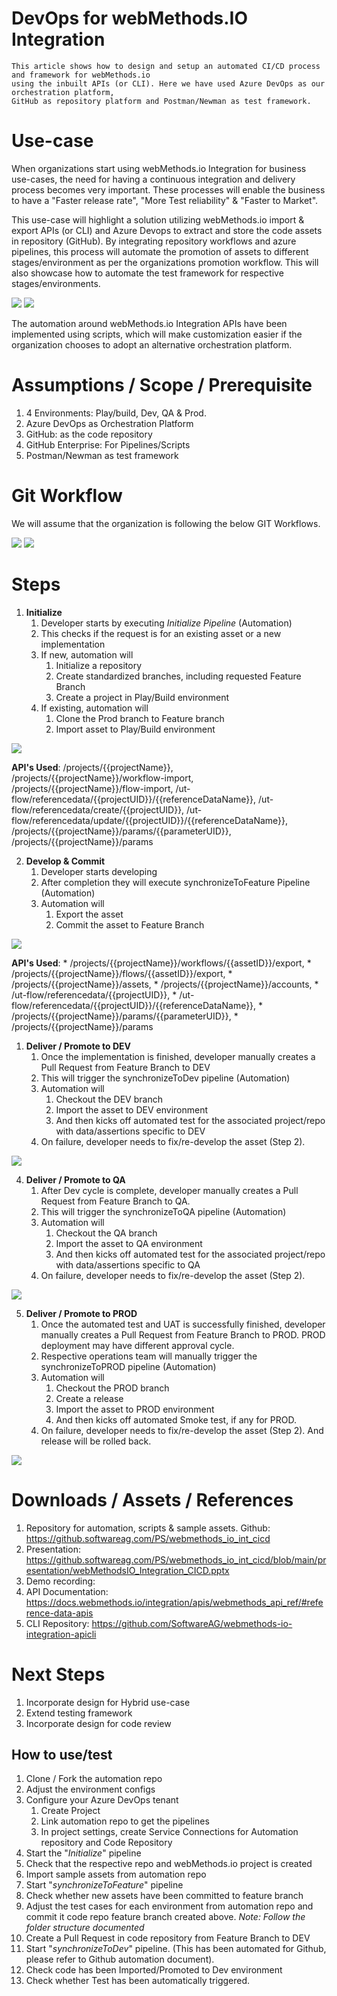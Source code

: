 # DevOps for webMethods.IO Integration

    This article shows how to design and setup an automated CI/CD process and framework for webMethods.io 
    using the inbuilt APIs (or CLI). Here we have used Azure DevOps as our orchestration platform, 
    GitHub as repository platform and Postman/Newman as test framework. 

# Use-case
When organizations start using webMethods.io Integration for business use-cases, the need for having a continuous integration and delivery process becomes very important. These processes will enable the business to have a "Faster release rate", "More Test reliability" & "Faster to Market".

This use-case will highlight a solution utilizing webMethods.io import & export APIs (or CLI) and Azure Devops to extract and store the code assets in repository (GitHub). By integrating repository workflows and azure pipelines, this process will automate the promotion of assets to different stages/environment as per the organizations promotion workflow. This will also showcase how to automate the test framework for respective stages/environments.

![](./images/markdown/delivery.png)  ![](./images/markdown/overview.png)

The automation around webMethods.io Integration APIs have been implemented using scripts, which will make customization easier if the organization chooses to adopt an alternative orchestration platform.

# Assumptions / Scope / Prerequisite
1. 4 Environments: Play/build, Dev, QA & Prod. 
2. Azure DevOps as Orchestration Platform
3. GitHub: as the code repository
4. GitHub Enterprise: For Pipelines/Scripts
5. Postman/Newman as test framework

# Git Workflow
We will assume that the organization is following the below GIT Workflows.

![](./images/markdown/SingleFeature.png)    ![](./images/markdown/MultiFeature.png)

# Steps
1. **Initialize**
   1. Developer starts by executing *Initialize Pipeline* (Automation)
   2. This checks if the request is for an existing asset or a new implementation
   3. If new, automation will 
      1. Initialize a repository
      2. Create standardized branches, including requested Feature Branch
      3. Create a project in Play/Build environment
   4. If existing, automation will
      1. Clone the Prod branch to Feature branch
      2. Import asset to Play/Build environment

![](./images/markdown/Initialize.png)

   **API's Used**: /projects/{{projectName}}, /projects/{{projectName}}/workflow-import, /projects/{{projectName}}/flow-import, /ut-flow/referencedata/{{projectUID}}/{{referenceDataName}}, /ut-flow/referencedata/create/{{projectUID}}, /ut-flow/referencedata/update/{{projectUID}}/{{referenceDataName}}, /projects/{{projectName}}/params/{{parameterUID}}, /projects/{{projectName}}/params




2. **Develop & Commit**
   1. Developer starts developing
   2. After completion they will execute synchronizeToFeature Pipeline (Automation)
   3. Automation will 
      1. Export the asset
      2. Commit the asset to Feature Branch

![](,/../images/markdown/synchronizeToFeature.png)

   **API's Used**: 
      * /projects/{{projectName}}/workflows/{{assetID}}/export, 
      * /projects/{{projectName}}/flows/{{assetID}}/export, 
      * /projects/{{projectName}}/assets, 
      * /projects/{{projectName}}/accounts, 
      * /ut-flow/referencedata/{{projectUID}}, 
      * /ut-flow/referencedata/{{projectUID}}/{{referenceDataName}}, 
      * /projects/{{projectName}}/params/{{parameterUID}}, 
      * /projects/{{projectName}}/params

1. **Deliver / Promote to DEV**
   1. Once the implementation is finished, developer manually creates a Pull Request from Feature Branch to DEV
   2. This will trigger the synchronizeToDev pipeline (Automation)
   3. Automation will 
      1. Checkout the DEV branch
      2. Import the asset to DEV environment
      3. And then kicks off automated test for the associated project/repo with data/assertions specific to DEV
   4. On failure, developer needs to fix/re-develop the asset (Step 2).

![](./images/markdown/synchronizeToDev.png)

4. **Deliver / Promote to QA**
   1. After Dev cycle is complete, developer manually creates a Pull Request from Feature Branch to QA.  
   2. This will trigger the synchronizeToQA pipeline (Automation)
   3. Automation will 
      1. Checkout the QA branch
      2. Import the asset to QA environment
      3. And then kicks off automated test for the associated project/repo with data/assertions specific to QA
   4. On failure, developer needs to fix/re-develop the asset (Step 2).

![](./images/markdown/synchronizeToQA.png)

5. **Deliver / Promote to PROD**
   1. Once the automated test and UAT is successfully finished, developer manually creates a Pull Request from Feature Branch to PROD.  PROD deployment may have different approval cycle.
   2. Respective operations team will manually trigger the synchronizeToPROD pipeline (Automation)
   3. Automation will 
      1. Checkout the PROD branch
      2. Create a release
      3. Import the asset to PROD environment
      4. And then kicks off automated Smoke test, if any for PROD.
   4. On failure, developer needs to fix/re-develop the asset (Step 2). And release will be rolled back.

![](./images/markdown/synchronizeToPROD.png)

# Downloads / Assets / References
1. Repository for automation, scripts & sample assets. Github: https://github.softwareag.com/PS/webmethods_io_int_cicd
2. Presentation: https://github.softwareag.com/PS/webmethods_io_int_cicd/blob/main/presentation/webMethodsIO_Integration_CICD.pptx 
3. Demo recording: 
4. API Documentation: https://docs.webmethods.io/integration/apis/webmethods_api_ref/#reference-data-apis
5. CLI Repository: https://github.com/SoftwareAG/webmethods-io-integration-apicli

# Next Steps
1. Incorporate design for Hybrid use-case
2. Extend testing framework
3. Incorporate design for code review

## How to use/test
1. Clone / Fork the automation repo
2. Adjust the environment configs
3. Configure your Azure DevOps tenant 
   1. Create Project 
   2. Link automation repo to get the pipelines
   3. In project settings, create Service Connections for Automation repository and Code Repository
4. Start the "*Initialize*" pipeline
5. Check that the respective repo and webMethods.io project is created
6. Import sample assets from automation repo
7. Start "*synchronizeToFeature*" pipeline
8. Check whether new assets have been committed to feature branch
9. Adjust the test cases for each environment from automation repo and commit it code repo feature branch created above. *Note: Follow the folder structure documented*
10. Create a Pull Request in code repository from Feature Branch to DEV
11. Start "*synchronizeToDev*" pipeline. (This has been automated for Github, please refer to Github automation document).
12. Check code has been Imported/Promoted to Dev environment
13. Check whether Test has been automatically triggered.


